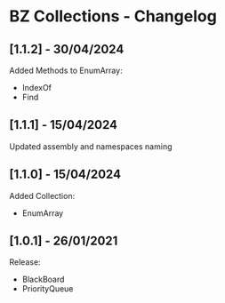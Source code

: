 # BZ Collections - Changelog

## [1.1.2] - 30/04/2024
Added Methods to EnumArray:
 - IndexOf
 - Find

## [1.1.1] - 15/04/2024
Updated assembly and namespaces naming

## [1.1.0] - 15/04/2024
Added Collection:
 - EnumArray

## [1.0.1] - 26/01/2021
Release:
 - BlackBoard
 - PriorityQueue
